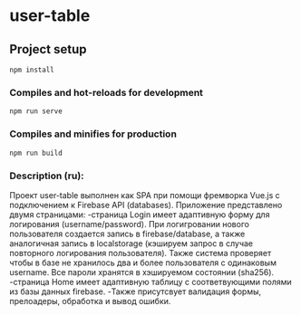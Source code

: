 # user-table

## Project setup
```
npm install
```

### Compiles and hot-reloads for development
```
npm run serve
```

### Compiles and minifies for production
```
npm run build
```

### Description (ru):

Проект user-table выполнен как SPA при помощи фремворка Vue.js с подключением к Firebase API
(databases).
Приложение представлено двумя страницами:
-страница Login имеет адаптивную форму для логирования (username/password).
При логигровании нового пользователя создается запись в firebase/database, а также аналогичная
запись в localstorage (кэшируем запрос в случае повторного логирования пользователя).
Также система проверяет чтобы в базе не хранилось два и более пользователя с одинаковым username.
Все пароли хранятся в хэшируемом состоянии (sha256).
-страница Home имеет адаптивную таблицу с соответвующими полями из базы данных firebase.
-Также присутсвует валидация формы, прелоадеры, обработка и вывод ошибки.
